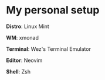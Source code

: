 # My personal setup 

**Distro**: Linux Mint

**WM**: xmonad

**Terminal**: Wez's Terminal Emulator

**Editor**: Neovim 

**Shell**: Zsh
